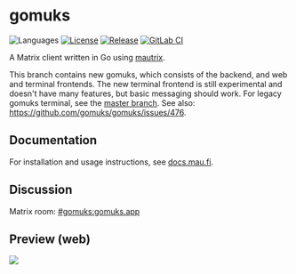 # gomuks
![Languages](https://img.shields.io/github/languages/top/gomuks/gomuks.svg)
[![License](https://img.shields.io/github/license/gomuks/gomuks.svg)](LICENSE)
[![Release](https://img.shields.io/github/release/gomuks/gomuks/all.svg)](https://github.com/gomuks/gomuks/releases)
[![GitLab CI](https://mau.dev/gomuks/gomuks/badges/main/pipeline.svg)](https://mau.dev/gomuks/gomuks/pipelines)

A Matrix client written in Go using [mautrix](https://github.com/mautrix/go).

This branch contains new gomuks, which consists of the backend, and web and
terminal frontends. The new terminal frontend is still experimental and doesn't
have many features, but basic messaging should work. For legacy gomuks terminal,
see the [master branch](https://github.com/gomuks/gomuks/tree/master).
See also: <https://github.com/gomuks/gomuks/issues/476>.

## Documentation
For installation and usage instructions, see [docs.mau.fi](https://docs.mau.fi/gomuks/).

## Discussion
Matrix room: [#gomuks:gomuks.app](https://matrix.to/#/#gomuks:gomuks.app)

## Preview (web)
![](./preview.png)
